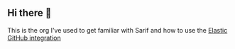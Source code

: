 ## Hi there 👋

This is the org I've used to get familiar with Sarif and how to use the [Elastic GitHub integration](https://docs.elastic.co/integrations/github)

